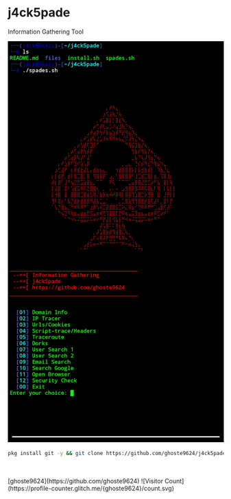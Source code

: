 # j4ck5pade
   Information Gathering Tool

![alt text](https://github.com/ghoste9624/j4ck5pade/blob/main/files%2FScreenshot_20250420-200656_Termux.jpg)
```bash
pkg install git -y && git clone https://github.com/ghoste9624/j4ck5pade && cd j4ck5pade && chmod +x * && ./install.sh && ./spades.sh
```

<br>
<br>
 [ghoste9624](https://github.com/ghoste9624)
![Visitor Count](https://profile-counter.glitch.me/{ghoste9624}/count.svg)
